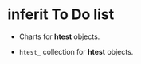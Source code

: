 # inferit To Do list

-   Charts for **htest** objects.

-   `htest_` collection for **htest** objects.
